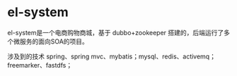 # el-system
el-system是一个电商购物商城，基于 dubbo+zookeeper 搭建的，后端运行了多个微服务的面向SOA的项目。

涉及到的技术 spring、spring mvc、mybatis；mysql、redis、activemq；freemarker、fastdfs；

